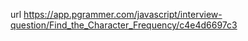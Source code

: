 url
https://app.pgrammer.com/javascript/interview-question/Find_the_Character_Frequency/c4e4d6697c3
